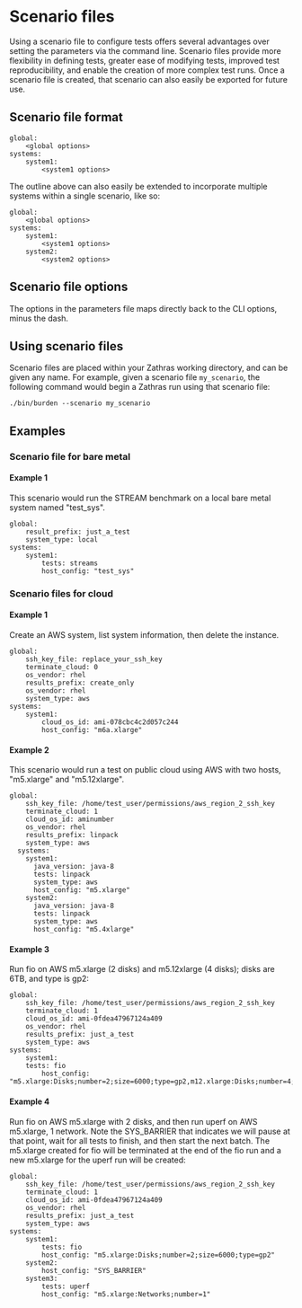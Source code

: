 # Scenario files
Using a scenario file to configure tests offers several advantages over setting the parameters via the command line. Scenario files provide more flexibility in defining tests, greater ease of modifying tests, improved test reproducibility, and enable the creation of more complex test runs. Once a scenario file is created, that scenario can also easily be exported for future use.

## Scenario file format

    global:
        <global options>
    systems:
        system1:
            <system1 options>

The outline above can also easily be extended to incorporate multiple systems within a single scenario, like so:

    global:
        <global options>
    systems:
        system1:
            <system1 options>
        system2:
            <system2 options>

## Scenario file options
The options in the parameters file maps directly back to the CLI options, minus the dash.


## Using scenario files

Scenario files are placed within your Zathras working directory, and can be given any name. For example, given a scenario file `my_scenario`, the following command would begin a Zathras run using that scenario file:

    ./bin/burden --scenario my_scenario

## Examples

### Scenario file for bare metal
#### Example 1 
This scenario would run the STREAM benchmark on a local bare metal system named "test_sys".

    global:
        result_prefix: just_a_test
        system_type: local
    systems:
        system1:
            tests: streams
            host_config: "test_sys"

### Scenario files for cloud
#### Example 1 
Create an AWS system, list system information, then delete the instance.
  
    global:
        ssh_key_file: replace_your_ssh_key
        terminate_cloud: 0
        os_vendor: rhel
        results_prefix: create_only
        os_vendor: rhel
        system_type: aws
    systems:
        system1:
            cloud_os_id: ami-078cbc4c2d057c244
            host_config: "m6a.xlarge"

#### Example 2 
This scenario would run a test on public cloud using AWS with two hosts, "m5.xlarge" and "m5.12xlarge".

    global:
        ssh_key_file: /home/test_user/permissions/aws_region_2_ssh_key
        terminate_cloud: 1
        cloud_os_id: aminumber
        os_vendor: rhel
        results_prefix: linpack
        system_type: aws
      systems:
        system1:
          java_version: java-8
          tests: linpack
          system_type: aws
          host_config: "m5.xlarge"
        system2:
          java_version: java-8
          tests: linpack
          system_type: aws
          host_config: "m5.4xlarge"

#### Example 3 
Run fio on AWS m5.xlarge (2 disks) and m5.12xlarge (4 disks); disks are 6TB, and type is gp2:

    global:
        ssh_key_file: /home/test_user/permissions/aws_region_2_ssh_key
        terminate_cloud: 1
        cloud_os_id: ami-0fdea47967124a409
        os_vendor: rhel
        results_prefix: just_a_test
        system_type: aws
    systems:
        system1:
        tests: fio
            host_config: "m5.xlarge:Disks;number=2;size=6000;type=gp2,m12.xlarge:Disks;number=4;size=6000;type=gp2

#### Example 4 
Run fio on AWS m5.xlarge with 2 disks, and then run uperf on AWS m5.xlarge, 1 network. Note the SYS_BARRIER that indicates we will pause at that point, wait for all tests to finish, and then start the next batch. The m5.xlarge created for fio will be terminated at the end of the fio run and a new m5.xlarge for the uperf run will be created:

    global:
        ssh_key_file: /home/test_user/permissions/aws_region_2_ssh_key
        terminate_cloud: 1
        cloud_os_id: ami-0fdea47967124a409
        os_vendor: rhel
        results_prefix: just_a_test
        system_type: aws
    systems:
        system1:
            tests: fio
            host_config: "m5.xlarge:Disks;number=2;size=6000;type=gp2"
        system2:
            host_config: "SYS_BARRIER"
        system3:
            tests: uperf
            host_config: "m5.xlarge:Networks;number=1"
